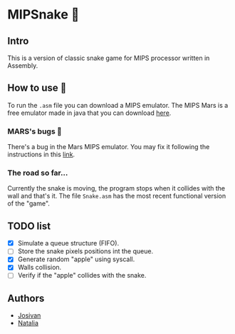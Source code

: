 # MIPSnake :snake:

## Intro

This is a version of classic snake game for MIPS processor written in Assembly.

## How to use :apple:

To run the `.asm` file you can download a MIPS emulator. The MIPS Mars is
a free emulator made in java that you can download [here](http://courses.missouristate.edu/KenVollmar/mars/).

### MARS's bugs :bug:

There's a bug in the Mars MIPS emulator. You may fix it following the instructions in this [link](https://dtconfect.wordpress.com/2013/02/09/mars-mips-simulator-lockup-hackfix/).

### The road so far...

Currently the snake is moving, the program stops when it collides with the wall and that's it. The file `Snake.asm` has the most recent functional version of the "game". 

## TODO list

- [x] Simulate a queue structure (FIFO).
- [ ] Store the snake pixels positions int the queue.
- [x] Generate random "apple" using syscall.
- [x] Walls collision.
- [ ] Verify if the "apple" collides with the snake.

## Authors

- [Josivan](https://www.github.com/JoMedeiros)
- [Natalia ](https://github.com/bnatalha)

